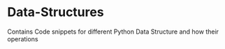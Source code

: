 # Data-Structures
Contains Code snippets for different Python Data Structure and how  their operations
